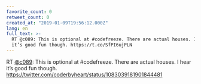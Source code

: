```yaml
---
favorite_count: 0
retweet_count: 0
created_at: "2019-01-09T19:56:12.000Z"
lang: en
full_text: >-
  RT @c089: This is optional at #codefreeze. There are actual houses. I hear
  it’s good fun though. https://t.co/SfPI6ujPLN
---
```


RT [@c089](https://twitter.com/c089): This is optional at #codefreeze. There are
actual houses. I hear it’s good fun though.
<https://twitter.com/coderbyheart/status/1083039181901844481>
